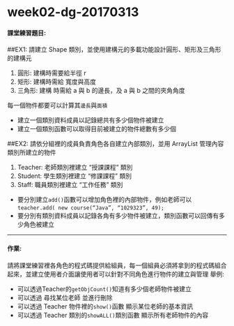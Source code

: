 # week02-dg-20170313

#### 課堂練習題目:  
##EX1:
請建立 Shape 類別，並使用建構元的多載功能設計圓形、矩形及三角形的建構元
1. 圓形: 建構時需要給半徑 r
2. 矩形: 建構時需給 寬度與高度
3. 三角形: 建構 時需給 a 與 b 的邊長，及 a 與 b 之間的夾角角度

每一個物件都要可以計算其`邊長`與`面積`
- 建立一個類別資料成員以記錄總共有多少個物件被建立
- 建立一個類別函數可以取得目前被建立的物件總數有多少個

##EX2:
請依分組裡的成員負責角色各自建立內部類別，並用 ArrayList 管理內容類別所建立的物件
1. Teacher: 老師類別裡建立 “授課課程” 類別
2. Student: 學生類別裡建立 “修課課程” 類別 
3. Staff: 職員類別裡建立 “工作任務” 類別 

- 要分別建立`add()`函數可以增加角色裡的內部物件，例如老師可以`teacher.add( new course(“Java”, “1029323”, 49);`
- 要分別有類別資料成員以記錄各角有多少物件被建立，類別函數可以回傳有多少角色被建立

----
#### 作業:
請將課堂練習裡各角色的程式碼提供給組員，每一個組員必須將拿到的程式碼組合起來，並建立使用者介面讓使用者可以針對不同角色進行物件的建立與管理
舉例:
- 可以透過Teacher的`getObjCount()`知道有多少個老師物件被建立
- 可以透過 尋找某位老師 並進行刪除
- 可以透過 Teacher 物件裡的`show()`函數 顯示某位老師的基本資訊 
- 可以透過 Teacher 類別的`showALL()`類別函數 顯示所有老師物件的內容
